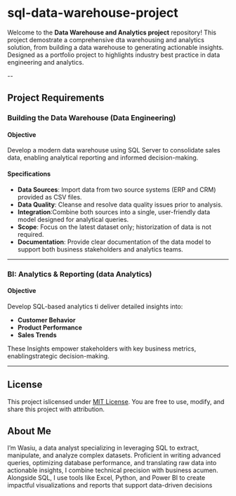 # sql-data-warehouse-project

Welcome to the **Data Warehouse and Analytics project** repository!
This project demostrate a comprehensive dta warehousing and analytics solution, from building a data warehouse to generating actionable insights. Designed as a portfolio project to highlights industry best practice in data engineering and analytics.

--

## Project Requirements

### Building the Data Warehouse (Data Engineering)

#### Objective
Develop a modern data warehouse using SQL Server to consolidate sales data, enabling analytical reporting and informed decision-making.

#### Specifications
- **Data Sources**: Import data from two source systems (ERP and CRM) provided as CSV files.
- **Data Quality**: Cleanse and resolve data quality issues prior to analysis.
- **Integration**:Combine both sources into a single, user-friendly data model designed for analytical queries.
- **Scope**: Focus on the latest dataset only; historization of data is not required.
- **Documentation**: Provide clear documentation of the data model to support both business stakeholders and analytics teams.

---

### BI: Analytics & Reporting (data Analytics)

#### Objective
Develop SQL-based analytics ti deliver detailed insights into:
- **Customer Behavior**
- **Product Performance**
- **Sales Trends**

These Insights empower stakeholders with key business metrics, enablingstrategic decision-making.

---

## License

This project islicensed under [MIT License](LICENCE). You are free to use, modify, and share this project with attribution.

## About Me

I’m Wasiu, a data analyst specializing in leveraging SQL to extract, manipulate, and analyze complex datasets. Proficient in writing advanced queries, optimizing database performance, and translating raw data into actionable insights, I combine technical precision with business acumen. Alongside SQL, I use tools like Excel, Python, and Power BI to create impactful visualizations and reports that support data-driven decisions
